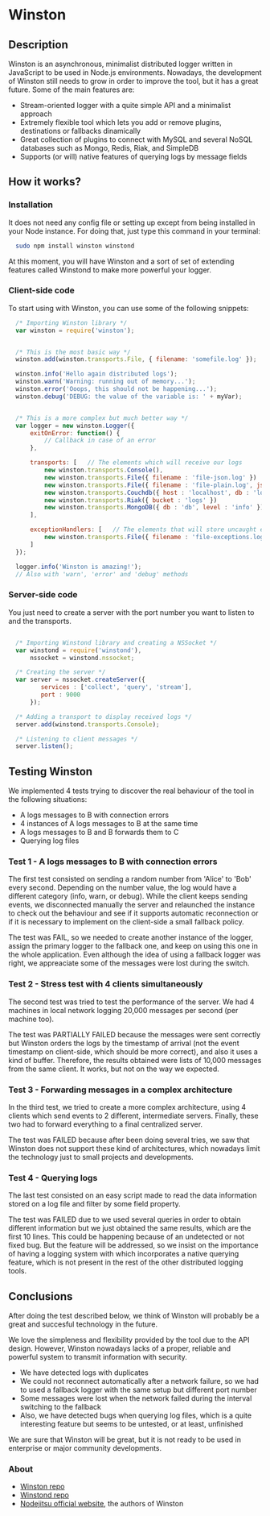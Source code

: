 Winston
===========================


## Description

Winston is an asynchronous, minimalist distributed logger written in JavaScript to be used in Node.js environments. Nowadays, the development of Winston still needs to grow in order to improve the tool, but it has a great future. Some of the main features are:

* Stream-oriented logger with a quite simple API and a minimalist approach
* Extremely flexible tool which lets you add or remove plugins, destinations or fallbacks dinamically
* Great collection of plugins to connect with MySQL and several NoSQL databases such as Mongo, Redis, Riak, and SimpleDB
* Supports (or will) native features of querying logs by message fields



## How it works?

### Installation

It does not need any config file or setting up except from being installed in your Node instance. For doing that, just type this command in your terminal:

```bash
  sudo npm install winston winstond
```

At this moment, you will have Winston and a sort of set of extending features called Winstond to make more powerful your logger.


### Client-side code

To start using with Winston, you can use some of the following snippets:

```javascript
  /* Importing Winston library */
  var winston = require('winston');


  /* This is the most basic way */
  winston.add(winston.transports.File, { filename: 'somefile.log' });

  winston.info('Hello again distributed logs');
  winston.warn('Warning: running out of memory...');
  winston.error('Ooops, this should not be happening...');
  winston.debug('DEBUG: the value of the variable is: ' + myVar);


  /* This is a more complex but much better way */
  var logger = new winston.Logger({
      exitOnError: function() {
          // Callback in case of an error
      },

      transports: [   // The elements which will receive our logs
          new winston.transports.Console(),
          new winston.transports.File({ filename : 'file-json.log' })
          new winston.transports.File({ filename : 'file-plain.log', json : false })
          new winston.transports.Couchdb({ host : 'localhost', db : 'logs' })
          new winston.transports.Riak({ bucket : 'logs' })
          new winston.transports.MongoDB({ db : 'db', level : 'info' })
      ],

      exceptionHandlers: [   // The elements that will store uncaught exceptions
          new winston.transports.File({ filename : 'file-exceptions.log' })
      ]
  });

  logger.info('Winston is amazing!');
  // Also with 'warn', 'error' and 'debug' methods
```

### Server-side code

You just need to create a server with the port number you want to listen to
and the transports.

```javascript

  /* Importing Winstond library and creating a NSSocket */
  var winstond = require('winstond'),
      nssocket = winstond.nssocket;

  /* Creating the server */
  var server = nssocket.createServer({
         services : ['collect', 'query', 'stream'],
         port : 9000
      });

  /* Adding a transport to display received logs */
  server.add(winstond.transports.Console);

  /* Listening to client messages */
  server.listen();
```



## Testing Winston

We implemented 4 tests trying to discover the real behaviour of the tool in
the following situations:

* A logs messages to B with connection errors
* 4 instances of A logs messages to B at the same time
* A logs messages to B and B forwards them to C
* Querying log files


### Test 1 - A logs messages to B with connection errors
The first test consisted on sending a random number from 'Alice' to 'Bob' every second. Depending on the number value, the log would have a different category (info, warn, or debug). While the client keeps sending events, we disconnected manually the server and relaunched the instance to check out the behaviour and see if it supports automatic reconnection or if it is necessary to implement on the client-side a small fallback policy.

The test was FAIL, so we needed to create another instance of the logger, assign the primary logger to the fallback one, and keep on using this one in the whole application. Even although the idea of using a fallback logger was right, we appreaciate some of the messages were lost during the switch.


### Test 2 - Stress test with 4 clients simultaneously
The second test was tried to test the performance of the server. We had 4
machines in local network logging 20,000 messages per second (per machine too).

The test was PARTIALLY FAILED because the messages were sent correctly but
Winston orders the logs by the timestamp of arrival (not the event timestamp on client-side, which should be more correct), and also it uses a kind of buffer. Therefore, the results obtained were lists of 10,000 messages from the same client. It works, but not on the way we expected.


### Test 3 - Forwarding messages in a complex architecture
In the third test, we tried to create a more complex architecture, using 4
clients which send events to 2 different, intermediate servers. Finally, these
two had to forward everything to a final centralized server.

The test was FAILED because after been doing several tries, we saw that
Winston does not support these kind of architectures, which nowadays limit the
technology just to small projects and developments.


### Test 4 - Querying logs
The last test consisted on an easy script made to read the data information stored on a log file and filter by some field property.

The test was FAILED due to we used several queries in order to obtain different information but we just obtained the same results, which are the first 10 lines. This could be happening because of an undetected or not fixed bug. But the feature will be addressed, so we insist on the importance of having a logging system with which incorporates a native querying feature, which is not present in the rest of the other distributed logging tools.



## Conclusions

After doing the test described below, we think of Winston will probably be a great and succesful technology in the future.

We love the simpleness and flexibility provided by the tool due to the API
design. However, Winston nowadays lacks of a proper, reliable and powerful system to
transmit information with security.

* We have detected logs with duplicates
* We could not reconnect automatically after a network failure, so we had to
  used a fallback logger with the same setup but different port number
* Some messages were lost when the network failed during the interval switching to the fallback
* Also, we have detected bugs when querying log files, which is a quite
  interesting feature but seems to be untested, or at least, unfinished

We are sure that Winston will be great, but it is not ready to be used in
enterprise or major community developments.


### About

- [Winston repo](https://github.com/flatiron/winston/)
- [Winstond repo](https://github.com/flatiron/winstond/)
- [Nodejitsu official website](http://nodejitsu.com/), the authors of Winston

